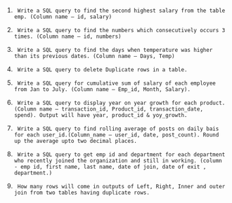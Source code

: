 1.      Write a SQL query to find the second highest salary from the table emp. (Column name – id, salary)

2.      Write a SQL query to find the numbers which consecutively occurs 3 times. (Column name – id, numbers)

3.      Write a SQL query to find the days when temperature was higher than its previous dates. (Column name – Days, Temp)

4.      Write a SQL query to delete Duplicate rows in a table.

5.      Write a SQL query for cumulative sum of salary of each employee from Jan to July. (Column name – Emp_id, Month, Salary).

6.      Write a SQL query to display year on year growth for each product. (Column name – transaction_id, Product_id, transaction_date, spend). Output will have year, product_id & yoy_growth.

7.      Write a SQL query to find rolling average of posts on daily bais for each user_id.(Column_name – user_id, date, post_count). Round up the average upto two decimal places.

8.      Write a SQL query to get emp id and department for each department who recently joined the organization and still in working. (column - emp id, first name, last name, date of join, date of exit , department.)

9.      How many rows will come in outputs of Left, Right, Inner and outer join from two tables having duplicate rows.